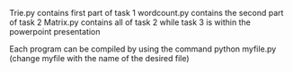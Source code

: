 

Trie.py contains first part of task 1 
wordcount.py contains the second part of task 2
Matrix.py contains all of task 2
while task 3 is within the powerpoint  presentation

Each program can be compiled by using the command python myfile.py (change myfile with the name of the desired file) 
